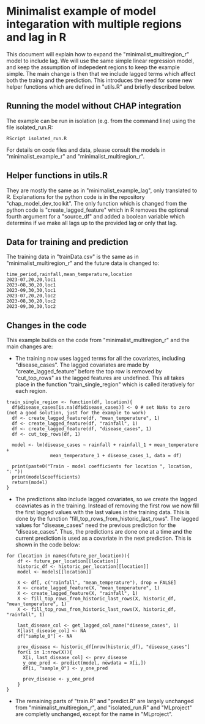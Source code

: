 # Minimalist example of model integaration with multiple regions and lag in R
This document will explain how to expand the "minimalist_multiregion_r" model to include lag. 
We will use the same simple linear regression model, and keep the assumption of indepedent regions to keep the example simple.
The main change is then that we include lagged terms which affect both the traing and the prediction.
This introduces the need for some new helper functions which are defined in "utils.R" and briefly described below.

## Running the model without CHAP integration
The example can be run in isolation (e.g. from the command line) using the file isolated_run.R:
```
RScript isolated_run.R  
```

For details on code files and data, please consult the models in "minimalist_example_r" and "minimalist_multiregion_r".

## Helper functions in utils.R 
They are mostly the same as in "minimalist_example_lag", only translated to R. 
Explanations for the python code is in the repository "chap_model_dev_toolkit".
The only function which is changed from the python code is "create_lagged_feature" which in R removes the optional fourth argument for a "source_df" and added a boolean variable which determins if we make all lags up to the provided lag or only that lag. 

## Data for training and prediction
The training data in "trainData.csv" is the same as in "minimalist_multiregion_r" and the future data is changed to:
```csv
time_period,rainfall,mean_temperature,location
2023-07,20,20,loc1
2023-08,30,20,loc1
2023-09,30,30,loc1
2023-07,20,20,loc2
2023-08,30,20,loc2
2023-09,30,30,loc2
```

## Changes in the code
This example builds on the code from "minimalist_multiregion_r" and the main changes are:
* The training now uses lagged terms for all the covariates, including "disease_cases". The lagged covariates are made by "create_lagged_feature" before the top row is removed by "cut_top_rows" as the lagged features are undefined. This all takes place in the function "train_single_region" which is called iteratively for each region.
```
train_single_region <- function(df, location){
  df$disease_cases[is.na(df$disease_cases)] <- 0 # set NaNs to zero (not a good solution, just for the example to work)
  df <- create_lagged_feature(df, "mean_temperature", 1)
  df <- create_lagged_feature(df, "rainfall", 1)
  df <- create_lagged_feature(df, "disease_cases", 1)
  df <- cut_top_rows(df, 1)
  
  model <- lm(disease_cases ~ rainfall + rainfall_1 + mean_temperature + 
                mean_temperature_1 + disease_cases_1, data = df)
  
  print(paste0("Train - model coefficients for location ", location, ": "))
  print(model$coefficients)
  return(model)
}
```

* The predictions also include lagged covariates, so we create the lagged coavriates as in the training. Instead of removing the first row we now fill the first lagged values with the last values in the training data. This is done by the function "fill_top_rows_from_historic_last_rows". The lagged values for "disease_cases" need the previous prediction for the "disease_cases". Thus, the predictions are done one at a time and the current prediction is used as a covariate in the next prediction. This is shown in the code below:
```
for (location in names(future_per_location)){
    df <- future_per_location[[location]]
    historic_df <- historic_per_location[[location]]
    model <- models[[location]]
    
    X <- df[, c("rainfall", "mean_temperature"), drop = FALSE]
    X <- create_lagged_feature(X, "mean_temperature", 1)
    X <- create_lagged_feature(X, "rainfall", 1)
    X <- fill_top_rows_from_historic_last_rows(X, historic_df, "mean_temperature", 1)
    X <- fill_top_rows_from_historic_last_rows(X, historic_df, "rainfall", 1)
    
    last_disease_col <- get_lagged_col_name("disease_cases", 1)
    X[last_disease_col] <- NA
    df["sample_0"] <- NA
    
    prev_disease <- historic_df[nrow(historic_df), "disease_cases"]
    for(i in 1:nrow(X)){
      X[i, last_disease_col] <- prev_disease
      y_one_pred <- predict(model, newdata = X[i,])
      df[i, "sample_0"] <- y_one_pred
      
      prev_disease <- y_one_pred
    }
}
```
* The remaining parts of "train.R" and "predict.R" are largely unchanged from "minimalist_multiregion_r", and "isolated_run.R" and "MLproject" are completly unchanged, except for the name in "MLproject".

